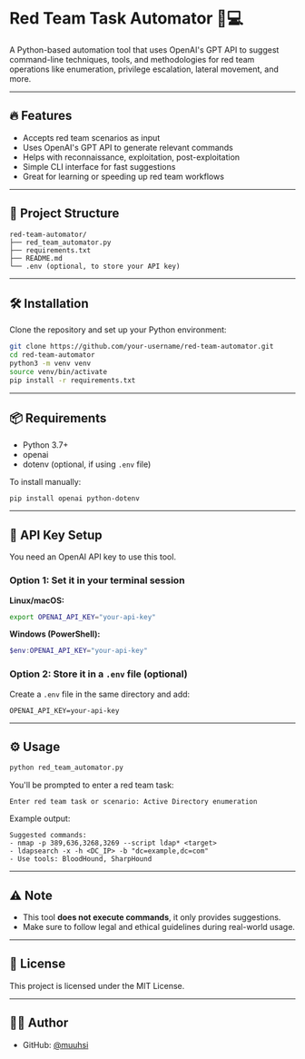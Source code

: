 # Red Team Task Automator 🤖💻

A Python-based automation tool that uses OpenAI's GPT API to suggest command-line techniques, tools, and methodologies for red team operations like enumeration, privilege escalation, lateral movement, and more.

---

## 🔥 Features

- Accepts red team scenarios as input
- Uses OpenAI's GPT API to generate relevant commands
- Helps with reconnaissance, exploitation, post-exploitation
- Simple CLI interface for fast suggestions
- Great for learning or speeding up red team workflows

---

## 📁 Project Structure

```
red-team-automator/
├── red_team_automator.py
├── requirements.txt
├── README.md
└── .env (optional, to store your API key)
```

---

## 🛠️ Installation

Clone the repository and set up your Python environment:

```bash
git clone https://github.com/your-username/red-team-automator.git
cd red-team-automator
python3 -m venv venv
source venv/bin/activate
pip install -r requirements.txt
```

---

## 📦 Requirements

- Python 3.7+
- openai
- dotenv (optional, if using `.env` file)

To install manually:

```bash
pip install openai python-dotenv
```

---

## 🔑 API Key Setup

You need an OpenAI API key to use this tool.

### Option 1: Set it in your terminal session

**Linux/macOS:**
```bash
export OPENAI_API_KEY="your-api-key"
```

**Windows (PowerShell):**
```powershell
$env:OPENAI_API_KEY="your-api-key"
```

### Option 2: Store it in a `.env` file (optional)

Create a `.env` file in the same directory and add:

```
OPENAI_API_KEY=your-api-key
```

---

## ⚙️ Usage

```bash
python red_team_automator.py
```

You'll be prompted to enter a red team task:

```
Enter red team task or scenario: Active Directory enumeration
```

Example output:

```
Suggested commands:
- nmap -p 389,636,3268,3269 --script ldap* <target>
- ldapsearch -x -h <DC_IP> -b "dc=example,dc=com"
- Use tools: BloodHound, SharpHound
```

---

## ⚠️ Note

- This tool **does not execute commands**, it only provides suggestions.
- Make sure to follow legal and ethical guidelines during real-world usage.

---

## 🧾 License

This project is licensed under the MIT License.

---

## 👨‍💻 Author

- GitHub: [@muuhsi](https://github.com/muuhsi)
